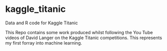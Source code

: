 # kaggle_titanic
Data and R code for Kaggle Titanic

This Repo contains some work produced whilst following the You Tube videos of David Langer on the Kaggle Titanic competitions. This represents my first forray into machine learning.
